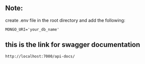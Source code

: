 ## Note:

create .env file in the root directory and add the following:

```
MONGO_URI='your_db_name'
```


## this is the link for swagger documentation
```
http://localhost:7000/api-docs/
```
